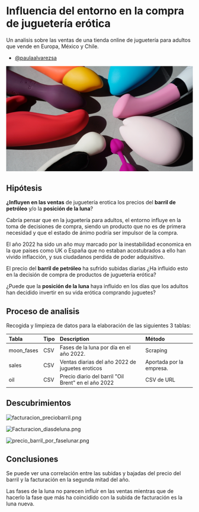 
# Influencia del entorno en la compra de juguetería erótica


Un analisis sobre las ventas de una tienda online de juguetería para adultos que vende en Europa, México y Chile.

- [@paulaalvarezsa](https://github.com/paulaalvarezsa)

![sex_toys_picture.jpeg](https://github.com/paulaalvarezsa/ventas_juguetes_adultos/blob/main/sex_toys_picture.jpeg)

## Hipótesis
**¿Influyen en las ventas** de juguetería erotica los precios del **barril de petróleo** y/o la **posición de la luna**?

Cabría pensar que en la juguetería para adultos, el entorno influye en la toma de decisiones de compra, siendo un producto que no es de primera necesidad y que el estado de ánimo podría ser impulsor de la compra.

El año 2022 ha sido un año muy marcado por la inestabilidad economica en la que paises como UK o España que no estaban acostubrados a ello han vivido inflacción, y sus ciudadanos perdida de poder adquisitivo.

El precio del **barril de petróleo** ha sufrido subidas diarias ¿Ha influido esto en la decisión de compra de productos de juguetería erótica?

¿Puede que la **posición de la luna** haya influido en los días que los adultos han decidido invertir en su vida erótica comprando juguetes?

## Proceso de analisis

Recogida y limpieza de datos para la elaboración de las siguientes 3 tablas:




| Tabla | Tipo     | Description                |Método|
| :-------- | :------- | :------------------------- |:-------  |
| moon_fases | CSV |  Fases de la luna por día en el año 2022. |Scraping |
| sales | CSV | Ventas diarias del año 2022 de juguetes eroticos | Aportada por la empresa.
|  oil| CSV| Precio diario del barril "Oil Brent" en el año 2022 |CSV de URL |



## Descubrimientos

![facturacion_preciobarril.png](https://github.com/paulaalvarezsa/5.Visualization-project/blob/main/fotos/facturacion_preciobarril.png)

![Facturacion_diasdeluna.png](https://github.com/paulaalvarezsa/5.Visualization-project/blob/main/fotos/Facturacion_diasdeluna.png)

![precio_barril_por_faselunar.png](https://github.com/paulaalvarezsa/5.Visualization-project/blob/main/fotos/precio_barril_por_faselunar.png)


## Conclusiones

Se puede ver una correlación entre las subidas y bajadas del precio del barril y la facturación en la segunda mitad del año.

Las fases de la luna no parecen influir en las ventas mientras que de hacerlo la fase que más ha coincidido con la subida de facturación es la luna nueva.